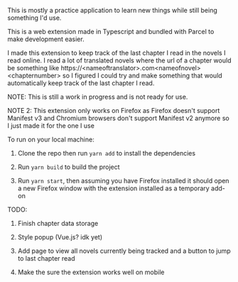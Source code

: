 This is mostly a practice application to learn new things while still being something I'd use.

This is a web extension made in Typescript and bundled with Parcel to make development easier.

I made this extension to keep track of the last chapter I read in the novels I read online. I read a lot of translated novels where the url of a chapter would be something like https://\<nameoftranslator\>.com\<nameofnovel\>\<chapternumber\> so I figured I could try and make something that would automatically keep track of the last chapter I read.

NOTE: This is still a work in progress and is not ready for use.

NOTE 2: This extension only works on Firefox as Firefox doesn't support Manifest v3 and Chromium browsers don't support Manifest v2 anymore so I just made it for the one I use

To run on your local machine:

1. Clone the repo then run `yarn add` to install the dependencies

2. Run `yarn build` to build the project

3. Run `yarn start`, then assuming you have Firefox installed it should open a new Firefox window with the extension installed as a temporary add-on

TODO:

1. Finish chapter data storage

2. Style popup (Vue.js? idk yet)

3. Add page to view all novels currently being tracked and a button to jump to last chapter read

4. Make the sure the extension works well on mobile
